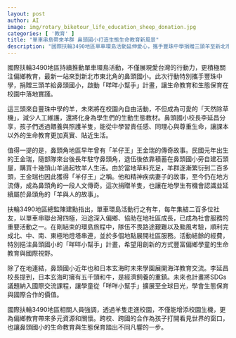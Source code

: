 ```yaml
---
layout: post
author: AI
image: img/rotary_biketour_life_education_sheep_donation.jpg
categories: [ '教育' ]
title: "單車串島帶來羊群 鼻頭國小打造生態生命教育新風景"
description: "國際扶輪3490地區單車環島活動延伸愛心，攜手豐珠中學捐贈三頭羊至新北市鼻頭國小，啟動『咩咩小幫手』計畫。羊隻將成為校園生態教材及天然除草機，讓學生從照護過程中學習責任與同理心，同時串連在地『羊仔王』故事，深化社區連結。活動經費挹注生命教育，鼻頭國小也與日本玄海町未來學園展開國際交流，將SDGs、生態保育納入課程，開拓偏鄉學童國際視野。"
---
```

國際扶輪3490地區持續推動單車環島活動，不僅展現愛台灣的行動力，更積極關注偏鄉教育，最新一站來到新北市東北角的鼻頭國小。此次行動特別攜手豐珠中學，捐贈三頭羊給鼻頭國小，啟動「咩咩小幫手」計畫，讓生命教育和生態保育在校園中落地實踐。

這三頭來自豐珠中學的羊，未來將在校園內自由活動，不但成為可愛的「天然除草機」，減少人工維護，還將化身為學生們的生動生態教材。鼻頭國小校長李延昌分享，孩子們透過餵養與照護羊隻，能從中學習責任感、同理心與尊重生命，讓課本以外的生命教育更加真實、貼近生活。

值得一提的是，鼻頭角地區早年曾有「羊仔王」王金瑞的傳奇故事。民國元年出生的王金瑞，隨部隊來台後長年駐守鼻頭角，退伍後依靠積蓄在鼻頭國小旁自建石頭屋，購買十幾頭山羊過起牧羊人生活。由於當地草料充足，羊群逐漸繁衍到二百多頭，王金瑞也因此獲得「羊仔王」之稱。他和精神疾病妻子的故事，至今仍在地方流傳，成為鼻頭角的一段人文傳奇。這次捐贈羊隻，也讓在地學生有機會認識並延續屬於鼻頭角的「羊與人的故事」。

扶輪3490地區總監陳建勳指出，單車環島活動行之有年，每年集結二百多位社友，以單車串聯台灣四極，沿途深入偏鄉、協助在地社區成長，已成為社會服務的重要活動之一。在剛結束的環島旅程中，隊伍不畏路途艱難以及颱風考驗，順利完成北、中、南、東極地燈塔串連，並於多個地點展開社區服務。活動結餘的經費，特別挹注鼻頭國小的「咩咩小幫手」計畫，希望用創新的方式豐富偏鄉學童的生命教育與國際視野。

除了在地連結，鼻頭國小近年也和日本玄海町未來學園展開海洋教育交流。李延昌校長提到，日本玄海町擁有五千頭和牛，是經濟飼養的重鎮。未來也計畫將SDGs議題納入國際交流課程，讓學童從「咩咩小幫手」擴展至全球目光，學會生態保育與國際合作的價值。

國際扶輪3490地區相關人員強調，透過羊隻走進校園，不僅能增添校園生機，更為偏鄉教育帶來多元資源和關懷。跨校、跨國的合作為孩子打開看見世界的窗口，也讓鼻頭國小的生命教育與生態保育踏出不同凡響的一步。